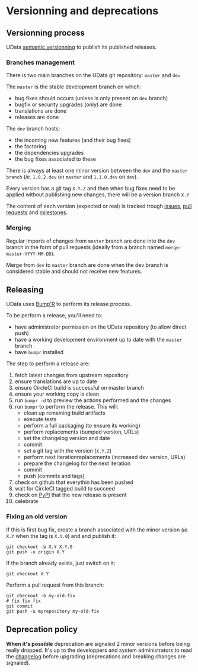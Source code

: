 # Versionning and deprecations

## Versionning process

UData [semantic versionning][semver] to publish its published releases.

### Branches management

There is two main branches on the UData git repository: `master` and `dev`

The `master` is the stable development branch on which:

- bug fixes should occurs (unless is only present on `dev` branch)
- bugfix or security upgrades (only) are done
- translations are done
- releases are done

The `dev` branch hosts:

- the incoming new features (and their bug fixes)
- the factoring
- the dependencies upgrades
- the bug fixes associated to these

There is always at least one minor version between the `dev` and the `master branch`
(*ie.* `1.0.2.dev` on `master` and `1.1.0.dev` on `dev`).


Every version has a git tag `X.Y.Z` and then when bug fixes need to be applied
without publishing new changes, there will be a version branch `X.Y`

The content of each version (expected or real) is tracked trough [issues][], [pull requests][pulls]
and [milestones][].


### Merging

Regular imports of changes from `master` branch are done into the `dev` branch
in the form of pull requests (ideally from a branch named `merge-master-YYYY-MM-DD`).

Merge from `dev` to `master` branch are done when the dev branch is considered stable
and should not receive new features.


## Releasing

UData uses [Bump'R][bumpr] to perform its release process.

To be perform a release, you'll need to:

- have administrator permission on the UData repository (to allow direct push)
- have a working development environment up to date with the `master` branch
- have `bumpr` installed

The step to perform a release are:

1. fetch latest changes from upstream repository
2. ensure translations are up to date
3. ensure CircleCI build is successful on master branch
4. ensure your working copy is clean
5. run `bumpr -d` to preview the actions performed and the changes
6. run `bumpr` to perform the release. This will:
    - clean up remaining build artifacts
    - execute tests
    - perform a full packaging (to ensure its working)
    - perform replacements (bumped version, URLs)
    - set the changelog version and date
    - commit
    - set a git tag with the version (`X.Y.Z`)
    - perform next iterationreplacements (increased dev version, URLs)
    - prepare the changelog for the next iteration
    - commit
    - push (commits and tags)
7. check on github that everythin has been pushed
8. wait for CircleCI tagged build to succeed
9. check on [PyPI](https://pypi.python.org/pypi/udata) that the new release is present
10. celebrate

### Fixing an old version

If this is first bug fix, create a branch associated with the minor version
(*ie.* `X.Y` when the tag is `X.Y.0`) and and publish it:

```shell
git checkout -b X.Y X.Y.0
git push -u origin X.Y
```

If the branch already exists, just switch on it:

```shell
git checkout X.Y
```

Perform a pull request from this branch:

```shell
git checkout -b my-old-fix
# fix fix fix
git commit
git push -u myrepository my-old-fix
```

## Deprecation policy

**When it's possible** deprecation are signaled 2 minor versions before being really dropped.
It's up to the developpers and system administrators to read the [changelog](changelog.md) before upgrading
(deprecations and breaking changes are signaled).

[bumpr]: https://github.com/noirbizarre/bumpr/
[semver]: http://semver.org/
[issues]: https://github.com/opendatateam/udata/issues
[pulls]: https://github.com/opendatateam/udata/pulls
[milestones]: https://github.com/opendatateam/udata/milestones
